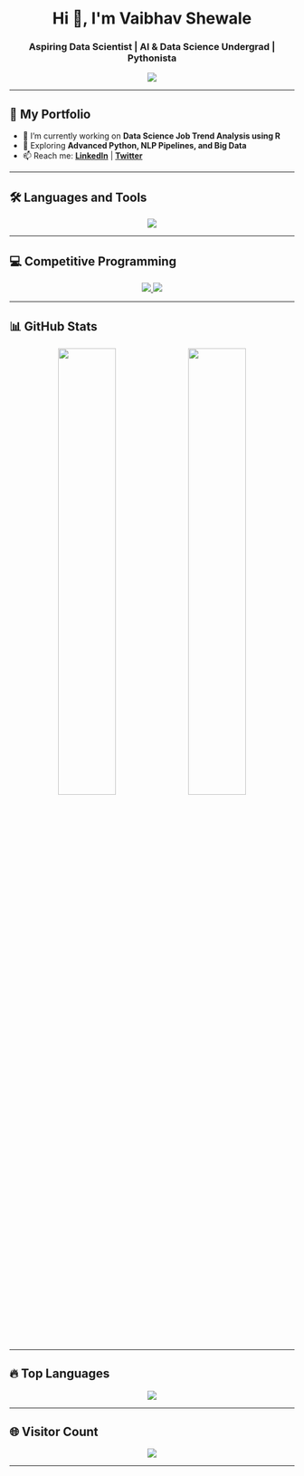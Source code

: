 <h1 align="center">Hi 👋, I'm Vaibhav Shewale</h1>
<h3 align="center">Aspiring Data Scientist | AI & Data Science Undergrad | Pythonista</h3>

<p align="center">
  <img src="https://readme-typing-svg.herokuapp.com/?lines=Passionate+about+AI+%26+DS;Lifelong+Learner;Open+Source+Contributor;HackerRank+Python+Champion&center=true&width=500&height=50">
</p>

---

## 🚀 My Portfolio

- 🔭 I’m currently working on **Data Science Job Trend Analysis using R**
- 🌱 Exploring **Advanced Python, NLP Pipelines, and Big Data**
- 📫 Reach me: **[LinkedIn](https://linkedin.com/in/vaibhavshewale)** | **[Twitter](https://twitter.com/vaibhav_ai_ds)**

---

## 🛠️ Languages and Tools

<p align="center">
  <img src="https://skillicons.dev/icons?i=python,r,java,html,css,bootstrap,vscode,git,github,linux,postgresql" />
</p>

---

## 💻 Competitive Programming

<p align="center">
  <a href="https://www.hackerrank.com/vaibhavshewale">
    <img src="https://img.shields.io/badge/HackerRank-2%20⭐-green?style=for-the-badge&logo=hackerrank" />
  </a>
  <a href="https://leetcode.com/yourusername">
    <img src="https://img.shields.io/badge/LeetCode-Active-orange?style=for-the-badge&logo=leetcode" />
  </a>
</p>

---

## 📊 GitHub Stats

<p align="center">
  <img src="https://github-readme-stats.vercel.app/api?username=VaibhavShewale&show_icons=true&theme=radical" width="45%" />
  <img src="https://github-readme-streak-stats.herokuapp.com/?user=VaibhavShewale&theme=radical" width="45%" />
</p>

---

## 🔥 Top Languages

<p align="center">
  <img src="https://github-readme-stats.vercel.app/api/top-langs/?username=VaibhavShewale&layout=compact&theme=tokyonight" />
</p>

---

## 🌐 Visitor Count

<p align="center">
  <img src="https://komarev.com/ghpvc/?username=VaibhavShewale&style=for-the-badge" />
</p>

---

